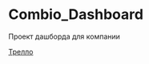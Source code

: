 # Combio_Dashboard
Проект дашборда для компании

[Трелло](https://trello.com/b/SlnG6E2X/%D1%80%D0%B0%D0%B7%D1%80%D0%B0%D0%B1%D0%BE%D1%82%D0%BA%D0%B0-%D0%B4%D0%B0%D1%88%D0%B1%D0%BE%D1%80%D0%B4%D0%B0)
